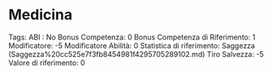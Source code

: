 # Medicina

Tags: ABI
: No
Bonus Competenza: 0
Bonus Competenza di Riferimento: 1
Modificatore: -5
Modificatore  Abilità: 0
Statistica di riferimento: Saggezza (Saggezza%20cc525e7f3fb8454981f4295705289102.md)
Tiro Salvezza: -5
Valore di riferimento: 0